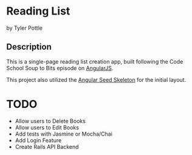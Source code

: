 # Reading List

by Tyler Pottle

## Description

This is a single-page reading list creation app, built following the Code School
Soup to Bits episode on [AngularJS](https://www.codeschool.com/screencasts/soup-to-bits-shaping-up-with-angular-js).

This project also utilized the [Angular Seed Skeleton](https://github.com/angular/angular-seed) for the initial layout.

# TODO

  + Allow users to Delete Books
  + Allow users to Edit Books
  + Add tests with Jasmine or Mocha/Chai
  + Add Login Feature
  + Create Rails API Backend

